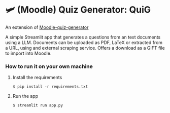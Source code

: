# 🛩️ (Moodle) Quiz Generator: QuiG

An extension of [Moodle-quiz-generator](https://github.com/naedmi/moodle-quiz-generator)

A simple Streamlit app that generates a questions from an text documents using a LLM.
Documents can be uploaded as PDF, LaTeX or extracted from a URL, using and external scraping service.
Offers a download as a GIFT file to import into Moodle.

### How to run it on your own machine

1. Install the requirements

   ```
   $ pip install -r requirements.txt
   ```

2. Run the app

   ```
   $ streamlit run app.py
   ```
